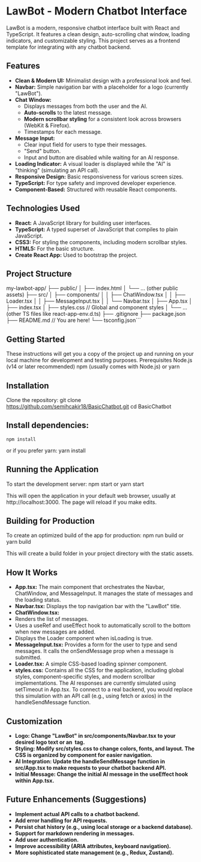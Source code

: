 # LawBot - Modern Chatbot Interface

LawBot is a modern, responsive chatbot interface built with React and TypeScript. It features a clean design, auto-scrolling chat window, loading indicators, and customizable styling. This project serves as a frontend template for integrating with any chatbot backend.

## Features

*   **Clean & Modern UI:** Minimalist design with a professional look and feel.
*   **Navbar:** Simple navigation bar with a placeholder for a logo (currently "LawBot").
*   **Chat Window:**
    *   Displays messages from both the user and the AI.
    *   **Auto-scrolls** to the latest message.
    *   **Modern scrollbar styling** for a consistent look across browsers (WebKit & Firefox).
    *   Timestamps for each message.
*   **Message Input:**
    *   Clear input field for users to type their messages.
    *   "Send" button.
    *   Input and button are disabled while waiting for an AI response.
*   **Loading Indicator:** A visual loader is displayed while the "AI" is "thinking" (simulating an API call).
*   **Responsive Design:** Basic responsiveness for various screen sizes.
*   **TypeScript:** For type safety and improved developer experience.
*   **Component-Based:** Structured with reusable React components.

## Technologies Used

*   **React:** A JavaScript library for building user interfaces.
*   **TypeScript:** A typed superset of JavaScript that compiles to plain JavaScript.
*   **CSS3:** For styling the components, including modern scrollbar styles.
*   **HTML5:** For the basic structure.
*   **Create React App:** Used to bootstrap the project.

## Project Structure
my-lawbot-app/
├── public/
│ ├── index.html
│ └── ... (other public assets)
├── src/
│ ├── components/
│ │ ├── ChatWindow.tsx
│ │ ├── Loader.tsx
│ │ ├── MessageInput.tsx
│ │ └── Navbar.tsx
│ ├── App.tsx
│ ├── index.tsx
│ ├── styles.css // Global and component styles
│ └── ... (other TS files like react-app-env.d.ts)
├── .gitignore
├── package.json
├── README.md // You are here!
└── tsconfig.json```

## Getting Started
These instructions will get you a copy of the project up and running on your local machine for development and testing purposes.
Prerequisites
Node.js (v14 or later recommended)
npm (usually comes with Node.js) or yarn

## Installation
Clone the repository:
    git clone https://github.com/semihcakir18/BasicChatbot.git
    cd BasicChatbot

## Install dependencies:
    npm install

or if you prefer yarn:
    yarn install

## Running the Application
To start the development server:
    npm start
or
    yarn start

This will open the application in your default web browser, usually at http://localhost:3000. The page will reload if you make edits.

## Building for Production
To create an optimized build of the app for production:
    npm run build
or
    yarn build

This will create a build folder in your project directory with the static assets.

## How It Works

* **App.tsx:** The main component that orchestrates the Navbar, ChatWindow, and MessageInput. It manages the state of messages and the loading status.
* **Navbar.tsx:** Displays the top navigation bar with the "LawBot" title.
* **ChatWindow.tsx:**
*    Renders the list of messages.
*    Uses a useRef and useEffect hook to automatically scroll to the bottom when new messages are added.
*    Displays the Loader component when isLoading is true.
* **MessageInput.tsx:** Provides a form for the user to type and send messages. It calls the onSendMessage prop when a message is submitted.
* **Loader.tsx:** A simple CSS-based loading spinner component.
* **styles.css:** Contains all the CSS for the application, including global styles, component-specific styles, and modern scrollbar implementations.
The AI responses are currently simulated using setTimeout in App.tsx. To connect to a real backend, you would replace this simulation with an API call (e.g., using fetch or axios) in the handleSendMessage function.

## Customization
* **Logo: Change "LawBot" in src/components/Navbar.tsx to your desired logo text or an <img> tag.**
* **Styling: Modify src/styles.css to change colors, fonts, and layout. The CSS is organized by component for easier navigation.**
* **AI Integration: Update the handleSendMessage function in src/App.tsx to make requests to your chatbot backend API.**
* **Initial Message: Change the initial AI message in the useEffect hook within App.tsx.**

## Future Enhancements (Suggestions)
* **Implement actual API calls to a chatbot backend.**
* **Add error handling for API requests.**
* **Persist chat history (e.g., using local storage or a backend database).**
* **Support for markdown rendering in messages.**
* **Add user authentication.**
* **Improve accessibility (ARIA attributes, keyboard navigation).**
* **More sophisticated state management (e.g., Redux, Zustand).**